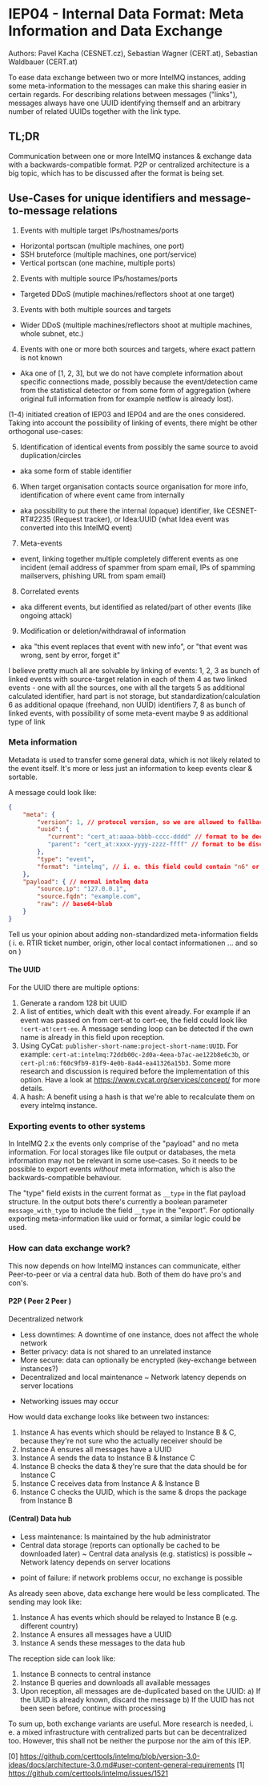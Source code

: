# IEP04 - Internal Data Format: Meta Information and Data Exchange

Authors: Pavel Kacha (CESNET.cz), Sebastian Wagner (CERT.at), Sebastian Waldbauer (CERT.at)

To ease data exchange between two or more IntelMQ instances, adding some meta-information to the messages can make this sharing easier in certain regards.
For describing relations between messages ("links"), messages always have one UUID identifying themself and an arbitrary number of related UUIDs together with the link type.

## TL;DR
Communication between one or more IntelMQ instances & exchange data with a backwards-compatible format. P2P or centralized architecture is a big topic, which has to be discussed after the format is being set.

## Use-Cases for unique identifiers and message-to-message relations

1. Events with multiple target IPs/hostnames/ports
  - Horizontal portscan (multiple machines, one port)
  - SSH bruteforce (multiple machines, one port/service)
  - Vertical portscan (one machine, multiple ports)
2. Events with multiple source IPs/hostames/ports
  - Targeted DDoS (mutiple machines/reflectors shoot at one target)
3. Events with both multiple sources and targets
  - Wider DDoS (multiple machines/reflectors shoot at multiple machines,
    whole subnet, etc.)
4. Events with one or more both sources and targets, where exact pattern is
   not known
  - Aka one of [1, 2, 3], but we do not have complete information about
    specific connections made, possibly because the event/detection came
    from the statistical detector or from some form of aggregation (where
    original full information from for example netflow is already lost).

(1-4) initiated creation of IEP03 and IEP04 and are the ones considered.
Taking into account the possibility of linking of events, there might be other orthogonal use-cases:

5. Identification of identical events from possibly the same source to
   avoid duplication/circles
  - aka some form of stable identifier
6. When target organisation contacts source organisation for more info,
   identification of where event came from internally
  - aka possibility to put there the internal (opaque) identifier, like
    CESNET-RT#2235 (Request tracker), or Idea:UUID (what Idea event was
    converted into this IntelMQ event)
7. Meta-events
  - event, linking together multiple completely different events as one
    incident (email address of spammer from spam email, IPs of spamming
    mailservers, phishing URL from spam email)
8. Correlated events
  - aka different events, but identified as related/part of other events
    (like ongoing attack)
9. Modification or deletion/withdrawal of information
  - aka "this event replaces that event with new info", or "that event was
    wrong, sent by error, forget it"

I believe pretty much all are solvable by linking of events:
1, 2, 3 as bunch of linked events with source-target relation in each of them
4 as two linked events - one with all the sources, one with all the targets
5 as additional calculated identifier, hard part is not storage, but standardization/calculation
6 as additional opaque (freehand, non UUID) identifiers
7, 8 as bunch of linked events, with possibility of some meta-event maybe
9 as additional type of link

### Meta information
Metadata is used to transfer some general data, which is not likely related to the event itself. It's more or less just an information to keep events clear & sortable.

A message could look like:
```json
{
    "meta": {
        "version": 1, // protocol version, so we are allowed to fallback to old versions too
        "uuid": {
           "current": "cert_at:aaaa-bbbb-cccc-dddd" // format to be decided
           "parent": "cert_at:xxxx-yyyy-zzzz-ffff" // format to be discussed, if not set -> current is the parent uuid
        },
        "type": "event",
        "format": "intelmq", // i. e. this field could contain "n6" or "idea", so the receiving component can decode on demand.
    },
    "payload": { // normal intelmq data
        "source.ip": "127.0.0.1",
        "source.fqdn": "example.com",
        "raw": // base64-blob
    }
}
```

Tell us your opinion about adding non-standardized meta-information fields ( i. e. RTIR ticket number, origin, other local contact informationen ... and so on )

#### The UUID
For the UUID there are multiple options:
1. Generate a random 128 bit UUID
2. A list of entities, which dealt with this event already. For example if an event was passed on from cert-at to cert-ee, the field could look like `!cert-at!cert-ee`. A message sending loop can be detected if the own name is already in this field upon reception.
3. Using CyCat: `publisher-short-name:project-short-name:UUID`. For example: `cert-at:intelmq:72ddb00c-2d0a-4eea-b7ac-ae122b8e6c3b`, or  `cert-pl:n6:f60c9fb9-81f9-4e0b-8a44-ea41326a15b3`. Some more research and discussion is required before the implementation of this option. Have a look at https://www.cycat.org/services/concept/ for more details.
4. A hash: A benefit using a hash is that we're able to recalculate them on every intelmq instance.

### Exporting events to other systems
In IntelMQ 2.x the events only comprise of the "payload" and no meta information. For local storages like file output or databases, the meta information may not be relevant in some use-cases. So it needs to be possible to export events *without* meta information, which is also the backwards-compatible behaviour.

The "type" field exists in the current format as `__type` in the flat payload structure. In the output bots there's currently a boolean parameter `message_with_type` to include the field `__type` in the "export".
For optionally exporting meta-information like uuid or format, a similar logic could be used.

### How can data exchange work?
This now depends on how IntelMQ instances can communicate, either Peer-to-peer or via a central data hub. Both of them do have pro's and con's.

#### P2P ( Peer 2 Peer )
Decentralized network
+ Less downtimes: A downtime of one instance, does not affect the whole network
+ Better privacy: data is not shared to an unrelated instance
+ More secure: data can optionally be encrypted (key-exchange between instances?)
+ Decentralized and local maintenance
~ Network latency depends on server locations
- Networking issues may occur

How would data exchange looks like between two instances:
1) Instance A has events which should be relayed to Instance B & C, because they're not sure who the actually receiver should be
2) Instance A ensures all messages have a UUID
3) Instance A sends the data to Instance B & Instance C
4) Instance B checks the data & they're sure that the data should be for Instance C
5) Instance C receives data from Instance A & Instance B
6) Instance C checks the UUID, which is the same & drops the package from Instance B

#### (Central) Data hub
+ Less maintenance: Is maintained by the hub administrator
+ Central data storage (reports can optionally be cached to be downloaded later)
~ Central data analysis (e.g. statistics) is possible
~ Network latency depends on server locations
- point of failure: if network problems occur, no exchange is possible

As already seen above, data exchange here would be less complicated. The sending may look like:
1) Instance A has events which should be relayed to Instance B (e.g. different country)
2) Instance A ensures all messages have a UUID
3) Instance A sends these messages to the data hub

The reception side can look like:
1) Instance B connects to central instance
2) Instance B queries and downloads all available messages
3) Upon reception, all messages are de-duplicated based on the UUID:
  a) If the UUID is already known, discard the message
  b) If the UUID has not been seen before, continue with processing

To sum up, both exchange variants are useful. More research is needed, i. e. a mixed infrastructure with centralized parts but can be decentralized too. However, this shall not be neither the purpose nor the aim of this IEP.

[0] https://github.com/certtools/intelmq/blob/version-3.0-ideas/docs/architecture-3.0.md#user-content-general-requirements
[1] https://github.com/certtools/intelmq/issues/1521
